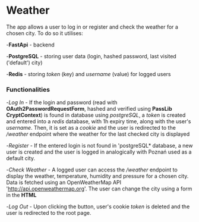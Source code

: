 # Weather
The app allows a user to log in or register and check the weather for a chosen city. To do so it utilises:

-**FastApi** - backend

-**PostgreSQL** - storing user data (login, hashed password, last visited ('default') city)

-**Redis** - storing *token* (key) and *username* (value) for logged users

### Functionalities
-*Log In* - If the login and password (read with **OAuth2PasswordRequestForm**, hashed and verified using **PassLib CryptContext**) is found in database using *postgreSQL*, a *token* is created and entered into a *redis* database, with 1h expiry time, along with the user's *username*. Then, it is set as a *cookie* and the user is redirected to the */weather* endpoint where the weather for the last checked city is displayed

-*Register* - If the entered login is not found in 'postgreSQL* database, a new user is created and the user is logged in analogically with Poznań used as a default city.

-*Check Weather* - A logged user can access the */weather* endpoint to display the weather, temperature, humidity and pressure for a chosen city. Data is fetched using an OpenWeatherMap API 'http://api.openweathermap.org'. The user can change the city using a form in the **HTML**

-*Log Out* - Upon clicking the button, user's cookie *token* is deleted and the user is redirected to the root page.
